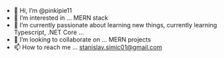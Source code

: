 - 👋 Hi, I’m @pinkipie11
- 👀 I’m interested in ... MERN stack
- 🌱 I’m currently passionate about learning new things, currently learning Typescript, .NET Core ... 
- 💞️ I’m looking to collaborate on ... MERN projects
- 📫 How to reach me ... stanislav.simic01@gmail.com
